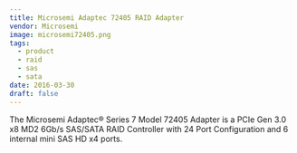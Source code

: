 ```yaml
---
title: Microsemi Adaptec 72405 RAID Adapter
vendor: Microsemi
image: microsemi72405.png
tags:
  - product
  - raid
  - sas
  - sata
date: 2016-03-30
draft: false
---
```


The Microsemi Adaptec® Series 7 Model 72405 Adapter is a PCIe Gen 3.0 x8 MD2 6Gb/s SAS/SATA RAID Controller
with 24 Port Configuration and 6 internal mini SAS HD x4 ports.
